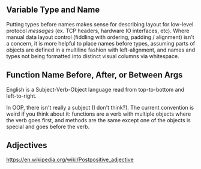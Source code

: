 
## Variable Type and Name

Putting types before names makes sense for describing layout for low-level protocol _messages_ (ex. TCP headers, hardware IO interfaces, etc). Where manual data layout control (fiddling with ordering, padding / alignment) isn't a concern, it is more helpful to place names before types, assuming parts of objects are defined in a multiline fashion with left-alignment, and names and types not being formatted into distinct visual columns via whitespace.

## Function Name Before, After, or Between Args

English is a Subject-Verb-Object language read from top-to-bottom and left-to-right.

In OOP, there isn't really a subject (I don't think?). The current convention is weird if you think about it: functions are a verb with multiple objects where the verb goes first, and methods are the same except one of the objects is special and goes before the verb.



## Adjectives

https://en.wikipedia.org/wiki/Postpositive_adjective

##
